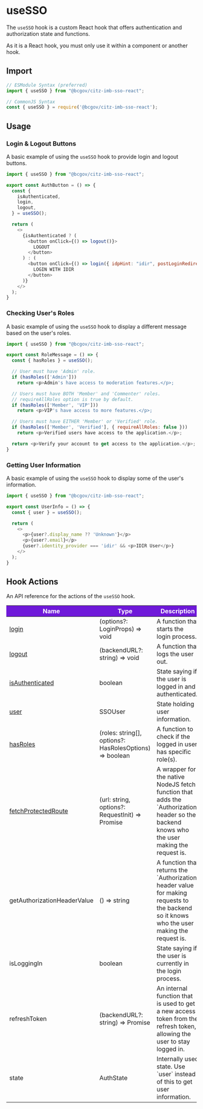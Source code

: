 # useSSO

The `useSSO` hook is a custom React hook that offers authentication and authorization state and functions.

As it is a React hook, you must only use it within a component or another hook.

## Import

```JavaScript
// ESModule Syntax (preferred)
import { useSSO } from "@bcgov/citz-imb-sso-react";

// CommonJS Syntax
const { useSSO } = require('@bcgov/citz-imb-sso-react');
```

## Usage

### Login & Logout Buttons

A basic example of using the `useSSO` hook to provide login and logout buttons.

```JavaScript
import { useSSO } from "@bcgov/citz-imb-sso-react";

export const AuthButton = () => {
  const {
    isAuthenticated,
    login,
    logout,
  } = useSSO();

  return (
    <>
      {isAuthenticated ? (
        <button onClick={() => logout()}>
          LOGOUT
        </button>
      ) : (
        <button onClick={() => login({ idpHint: "idir", postLoginRedirectURL: "/post-login" })}>
          LOGIN WITH IDIR
        </button>
      )}
    </>
  );
}
```

### Checking User's Roles

A basic example of using the `useSSO` hook to display a different message based on the user's roles.

```JavaScript
import { useSSO } from "@bcgov/citz-imb-sso-react";

export const RoleMessage = () => {
  const { hasRoles } = useSSO();

  // User must have 'Admin' role.
  if (hasRoles(['Admin'])) 
    return <p>Admin's have access to moderation features.</p>;

  // Users must have BOTH 'Member' and 'Commenter' roles.
  // requireAllRoles option is true by default.
  if (hasRoles(['Member', 'VIP'])) 
    return <p>VIP's have access to more features.</p>;

  // Users must have EITHER 'Member' or 'Verified' role.
  if (hasRoles(['Member', 'Verified'], { requireAllRoles: false })) 
    return <p>Verified users have access to the application.</p>;

  return <p>Verify your account to get access to the application.</p>;
}
```

### Getting User Information

A basic example of using the `useSSO` hook to display some of the user's information.

```JavaScript
import { useSSO } from "@bcgov/citz-imb-sso-react";

export const UserInfo = () => {
  const { user } = useSSO();

  return (
    <>
      <p>{user?.display_name ?? 'Unknown'}</p>
      <p>{user?.email}</p>
      {user?.identity_provider === 'idir' && <p>IDIR User</p>}
    </>
  );
}
```

## Hook Actions

An API reference for the actions of the `useSSO` hook.

<table>
  <!-- Table columns -->
  <thead>
    <tr>
      <th style="background: #6f19d9; color: white;">Name</th>
      <th style="background: #6f19d9; color: white;">Type</th>
      <th style="background: #6f19d9; color: white;">Description</th>
    </tr>
  </thead>

  <!-- Table rows -->
  <tbody>
  <tr>
      <td><a href="../usesso-actions/login">login</a></td>
      <td>(options?: LoginProps) => void</td>
      <td>A function that starts the login process.</td>
    </tr>
    <tr>
      <td><a href="../usesso-actions/logout">logout</a></td>
      <td>(backendURL?: string) => void</td>
      <td>A function that logs the user out.</td>
    </tr>
    <tr>
      <td><a href="../usesso-actions/is-authenticated">isAuthenticated</a></td>
      <td>boolean</td>
      <td>State saying if the user is logged in and authenticated.</td>
    </tr>
    <tr>
      <td><a href="../usesso-actions/user">user</a></td>
      <td>SSOUser</td>
      <td>State holding user information.</td>
    </tr>
    <tr>
      <td><a href="../usesso-actions/has-roles">hasRoles</a></td>
      <td>(roles: string[], options?: HasRolesOptions) => boolean</td>
      <td>A function to check if the logged in user has specific role(s).</td>
    </tr>
    <tr>
      <td><a href="../usesso-actions/fetch-protected-route">fetchProtectedRoute</a></td>
      <td>(url: string, options?: RequestInit) => Promise<Response></td>
      <td>A wrapper for the native NodeJS fetch function that adds the `Authorization` header so the backend knows who the user making the request is.</td>
    </tr>
    <tr>
      <td>getAuthorizationHeaderValue</td>
      <td>() => string</td>
      <td>A function that returns the `Authorization` header value for making requests to the backend so it knows who the user making the request is.</td>
    </tr>
    <tr>
      <td>isLoggingIn</td>
      <td>boolean</td>
      <td>State saying if the user is currently in the login process.</td>
    </tr>
    <tr>
      <td>refreshToken</td>
      <td>(backendURL?: string) => Promise<void></td>
      <td>An internal function that is used to get a new access token from the refresh token, allowing the user to stay logged in.</td>
    </tr>
    <tr>
      <td>state</td>
      <td>AuthState</td>
      <td>Internally used state. Use `user` instead of this to get user information.</td>
    </tr>
  </tbody>
</table>
